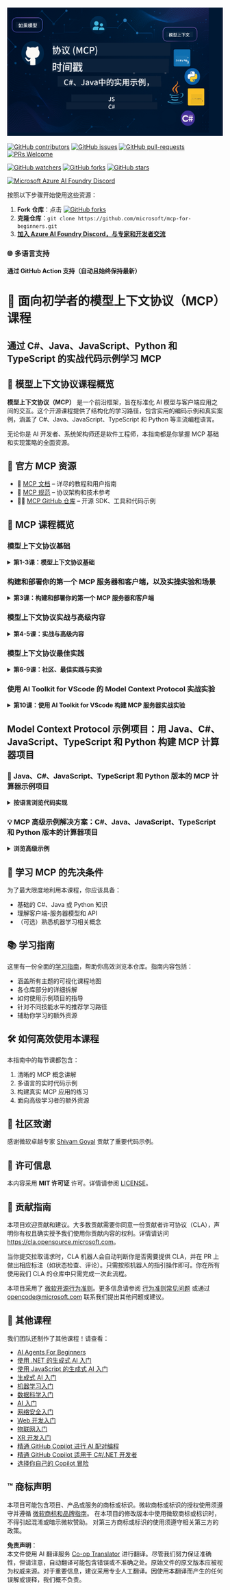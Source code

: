 <!--
CO_OP_TRANSLATOR_METADATA:
{
  "original_hash": "292f96c64f54ba097daea9598111ed82",
  "translation_date": "2025-07-02T05:25:11+00:00",
  "source_file": "README.md",
  "language_code": "zh"
}
-->
![MCP-for-beginners](../../translated_images/mcp-beginners.2ce2b317996369ff66c5b72e25eff9d4288ab2741fc70c0b4e523d1ae1e249fd.zh.png) 

[![GitHub contributors](https://img.shields.io/github/contributors/microsoft/mcp-for-beginners.svg)](https://GitHub.com/microsoft/mcp-for-beginners/graphs/contributors)
[![GitHub issues](https://img.shields.io/github/issues/microsoft/mcp-for-beginners.svg)](https://GitHub.com/microsoft/mcp-for-beginners/issues)
[![GitHub pull-requests](https://img.shields.io/github/issues-pr/microsoft/mcp-for-beginners.svg)](https://GitHub.com/microsoft/mcp-for-beginners/pulls)
[![PRs Welcome](https://img.shields.io/badge/PRs-welcome-brightgreen.svg?style=flat-square)](http://makeapullrequest.com)

[![GitHub watchers](https://img.shields.io/github/watchers/microsoft/mcp-for-beginners.svg?style=social&label=Watch)](https://GitHub.com/microsoft/mcp-for-beginners/watchers)
[![GitHub forks](https://img.shields.io/github/forks/microsoft/mcp-for-beginners.svg?style=social&label=Fork)](https://GitHub.com/microsoft/mcp-for-beginners/fork)
[![GitHub stars](https://img.shields.io/github/stars/microsoft/mcp-for-beginners?style=social&label=Star)](https://GitHub.com/microsoft/mcp-for-beginners/stargazers)


[![Microsoft Azure AI Foundry Discord](https://dcbadge.limes.pink/api/server/ByRwuEEgH4)](https://discord.com/invite/ByRwuEEgH4)

按照以下步骤开始使用这些资源：
1. **Fork 仓库**：点击 [![GitHub forks](https://img.shields.io/github/forks/microsoft/mcp-for-beginners.svg?style=social&label=Fork)](https://GitHub.com/microsoft/mcp-for-beginners/fork)
2. **克隆仓库**：`git clone https://github.com/microsoft/mcp-for-beginners.git`
3. [**加入 Azure AI Foundry Discord，与专家和开发者交流**](https://discord.com/invite/ByRwuEEgH4)


### 🌐 多语言支持

#### 通过 GitHub Action 支持（自动且始终保持最新）

# 🚀 面向初学者的模型上下文协议（MCP）课程

## **通过 C#、Java、JavaScript、Python 和 TypeScript 的实战代码示例学习 MCP**

## 🧠 模型上下文协议课程概览

**模型上下文协议（MCP）** 是一个前沿框架，旨在标准化 AI 模型与客户端应用之间的交互。这个开源课程提供了结构化的学习路径，包含实用的编码示例和真实案例，涵盖了 C#、Java、JavaScript、TypeScript 和 Python 等主流编程语言。

无论你是 AI 开发者、系统架构师还是软件工程师，本指南都是你掌握 MCP 基础和实现策略的全面资源。

## 🔗 官方 MCP 资源

- 📘 [MCP 文档](https://modelcontextprotocol.io/) – 详尽的教程和用户指南  
- 📜 [MCP 规范](https://spec.modelcontextprotocol.io/) – 协议架构和技术参考  
- 🧑‍💻 [MCP GitHub 仓库](https://github.com/modelcontextprotocol) – 开源 SDK、工具和代码示例  

## 🧭 MCP 课程概览

### 模型上下文协议基础  
<details>
  <summary><strong> 第1-3课：模型上下文协议基础</strong></summary>

- **00. MCP 简介**  
  介绍模型上下文协议及其在 AI 流水线中的重要性。 [阅读更多](./00-Introduction/README.md)
- **01. 核心概念详解**  
  深入探讨 MCP 的核心概念。 [阅读更多](./01-CoreConcepts/README.md)
- **02. MCP 安全性**  
  安全威胁与最佳实践。 [阅读更多](./02-Security/README.md)
- **03. MCP 入门**  
  环境搭建、基础服务器/客户端、集成。 [阅读更多](./03-GettingStarted/README.md)
</details>

### 构建和部署你的第一个 MCP 服务器和客户端，以及实操实验和场景  
<details>
  <summary><strong> 第3课：构建和部署你的第一个 MCP 服务器和客户端</strong></summary>

- **3.1. 第一个服务器** – [指南](./03-GettingStarted/01-first-server/README.md)
- **3.2. 第一个客户端** – [指南](./03-GettingStarted/02-client/README.md)
- **3.3. 带有大语言模型的客户端** – [指南](./03-GettingStarted/03-llm-client/README.md)
- **3.4. 使用 Visual Studio Code 调用服务器** – [指南](./03-GettingStarted/04-vscode/README.md)
- **3.5. 使用 SSE 创建服务器** – [指南](./03-GettingStarted/05-sse-server/README.md)
- **3.6. HTTP 流式传输** – [指南](./03-GettingStarted/06-http-streaming/README.md)
- **3.7. 使用 AI 工具包** – [指南](./03-GettingStarted/07-aitk/README.md)
- **3.8. 测试你的服务器** – [指南](./03-GettingStarted/08-testing/README.md)
- **3.9. 部署你的服务器** – [指南](./03-GettingStarted/09-deployment/README.md)
</details>

### 模型上下文协议实战与高级内容  
<details>
  <summary><strong> 第4-5课：实战与高级内容</strong></summary>

- **04. 实践实现**  
  SDK、调试、测试、可复用的提示模板。 [阅读更多](./04-PracticalImplementation/README.md)
- **05. MCP 高级主题**  
  多模态 AI、扩展性、企业应用。 [阅读更多](./05-AdvancedTopics/README.md)
- **5.1. MCP 与 Azure 集成** – [指南](./05-AdvancedTopics/mcp-integration/README.md)
- **5.2. 多模态** – [指南](./05-AdvancedTopics/mcp-multi-modality/README.md)
- **5.3. MCP OAuth2 演示** – [指南](./05-AdvancedTopics/mcp-oauth2-demo/README.md)
- **5.4. 根上下文** – [指南](./05-AdvancedTopics/mcp-root-contexts/README.md)
- **5.5. 路由** – [指南](./05-AdvancedTopics/mcp-routing/README.md)
- **5.6. 采样** – [指南](./05-AdvancedTopics/mcp-sampling/README.md)
- **5.7. 扩展性** – [指南](./05-AdvancedTopics/mcp-scaling/README.md)
- **5.8. 安全性** – [指南](./05-AdvancedTopics/mcp-security/README.md)
- **5.9. Web 搜索 MCP** – [指南](./05-AdvancedTopics/web-search-mcp/README.md)
- **5.10. 实时流式传输** – [指南](./05-AdvancedTopics/mcp-realtimestreaming/README.md)
- **5.11. 实时网页搜索** – [指南](./05-AdvancedTopics/mcp-realtimesearch/README.md)
- **5.12. Model Context Protocol 服务器的 Entra ID 认证** – [指南](./05-AdvancedTopics/mcp-security-entra/README.md)
</details>

### 模型上下文协议最佳实践  
<details>
  <summary><strong> 第6-9课：社区、最佳实践与实验</strong></summary>
- **06. 社区贡献** – [指南](./06-CommunityContributions/README.md)
- **07. 早期采用的经验教训** – [指南](./07-LessonsFromEarlyAdoption/README.md)
- **08. MCP 最佳实践** – [指南](./08-BestPractices/README.md)
- **09. MCP 案例研究** – [指南](./09-CaseStudy/README.md)
</details>

### 使用 AI Toolkit for VScode 的 Model Context Protocol 实战实验
<details>
  <summary><strong>第10课：使用 AI Toolkit for VScode 构建 MCP 服务器实战实验</strong></summary>
    
- **10. 精简 AI 工作流程：使用 AI Toolkit 构建 MCP 服务器** – [实战实验](./10-StreamliningAIWorkflowsBuildingAnMCPServerWithAIToolkit/README.md)
</details>

## Model Context Protocol 示例项目：用 Java、C#、JavaScript、TypeScript 和 Python 构建 MCP 计算器项目

### 🧮 Java、C#、JavaScript、TypeScript 和 Python 版本的 MCP 计算器示例项目
<details>
  <summary><strong>按语言浏览代码实现</strong></summary>

  - [C# MCP 服务器示例](./03-GettingStarted/samples/csharp/README.md)
  - [Java MCP 计算器](./03-GettingStarted/samples/java/calculator/README.md)
  - [JavaScript MCP 演示](./03-GettingStarted/samples/javascript/README.md)
  - [Python MCP 服务器](../../03-GettingStarted/samples/python/mcp_calculator_server.py)
  - [TypeScript MCP 示例](./03-GettingStarted/samples/typescript/README.md)

</details>

### 💡 MCP 高级示例解决方案：C#、Java、JavaScript、TypeScript 和 Python 版本的计算器项目
<details>
  <summary><strong>浏览高级示例</strong></summary>

  - [高级 C# 示例](./04-PracticalImplementation/samples/csharp/README.md)
  - [Java 容器应用示例](./04-PracticalImplementation/samples/java/containerapp/README.md)
  - [JavaScript 高级示例](./04-PracticalImplementation/samples/javascript/README.md)
  - [Python 复杂实现](../../04-PracticalImplementation/samples/python/mcp_sample.py)
  - [TypeScript 容器示例](./04-PracticalImplementation/samples/typescript/README.md)

</details>


## 🎯 学习 MCP 的先决条件

为了最大限度地利用本课程，你应该具备：

- 基础的 C#、Java 或 Python 知识
- 理解客户端-服务器模型和 API
- （可选）熟悉机器学习相关概念

## 📚 学习指南

这里有一份全面的[学习指南](./study_guide.md)，帮助你高效浏览本仓库。指南内容包括：

- 涵盖所有主题的可视化课程地图
- 各仓库部分的详细拆解
- 如何使用示例项目的指导
- 针对不同技能水平的推荐学习路径
- 辅助你学习的额外资源

## 🛠️ 如何高效使用本课程

本指南中的每节课都包含：

1. 清晰的 MCP 概念讲解  
2. 多语言的实时代码示例  
3. 构建真实 MCP 应用的练习  
4. 面向高级学习者的额外资源


## 🌟 社区致谢

感谢微软卓越专家 [Shivam Goyal](https://www.linkedin.com/in/shivam2003/) 贡献了重要代码示例。

## 📜 许可信息

本内容采用 **MIT 许可证** 许可。详情请参阅 [LICENSE](../../LICENSE)。

## 🤝 贡献指南

本项目欢迎贡献和建议。大多数贡献需要你同意一份贡献者许可协议（CLA），声明你有权且确实授予我们使用你贡献内容的权利。详情请访问 <https://cla.opensource.microsoft.com>。

当你提交拉取请求时，CLA 机器人会自动判断你是否需要提供 CLA，并在 PR 上做出相应标注（如状态检查、评论）。只需按照机器人的指引操作即可。你在所有使用我们 CLA 的仓库中只需完成一次此流程。

本项目采用了 [微软开源行为准则](https://opensource.microsoft.com/codeofconduct/)。更多信息请参阅 [行为准则常见问题](https://opensource.microsoft.com/codeofconduct/faq/) 或通过 [opencode@microsoft.com](mailto:opencode@microsoft.com) 联系我们提出其他问题或建议。

## 🎒 其他课程
我们团队还制作了其他课程！请查看：

- [AI Agents For Beginners](https://github.com/microsoft/ai-agents-for-beginners?WT.mc_id=academic-105485-koreyst)
- [使用 .NET 的生成式 AI 入门](https://github.com/microsoft/Generative-AI-for-beginners-dotnet?WT.mc_id=academic-105485-koreyst)
- [使用 JavaScript 的生成式 AI 入门](https://github.com/microsoft/generative-ai-with-javascript?WT.mc_id=academic-105485-koreyst)
- [生成式 AI 入门](https://github.com/microsoft/generative-ai-for-beginners?WT.mc_id=academic-105485-koreyst)
- [机器学习入门](https://aka.ms/ml-beginners?WT.mc_id=academic-105485-koreyst)
- [数据科学入门](https://aka.ms/datascience-beginners?WT.mc_id=academic-105485-koreyst)
- [AI 入门](https://aka.ms/ai-beginners?WT.mc_id=academic-105485-koreyst)
- [网络安全入门](https://github.com/microsoft/Security-101??WT.mc_id=academic-96948-sayoung)
- [Web 开发入门](https://aka.ms/webdev-beginners?WT.mc_id=academic-105485-koreyst)
- [物联网入门](https://aka.ms/iot-beginners?WT.mc_id=academic-105485-koreyst)
- [XR 开发入门](https://github.com/microsoft/xr-development-for-beginners?WT.mc_id=academic-105485-koreyst)
- [精通 GitHub Copilot 进行 AI 配对编程](https://aka.ms/GitHubCopilotAI?WT.mc_id=academic-105485-koreyst)
- [精通 GitHub Copilot 适用于 C#/.NET 开发者](https://github.com/microsoft/mastering-github-copilot-for-dotnet-csharp-developers?WT.mc_id=academic-105485-koreyst)
- [选择你自己的 Copilot 冒险](https://github.com/microsoft/CopilotAdventures?WT.mc_id=academic-105485-koreyst)


## ™️ 商标声明

本项目可能包含项目、产品或服务的商标或标识。微软商标或标识的授权使用须遵守并遵循
[微软商标和品牌指南](https://www.microsoft.com/legal/intellectualproperty/trademarks/usage/general)。
在本项目的修改版本中使用微软商标或标识时，不得引起混淆或暗示微软赞助。
对第三方商标或标识的使用须遵守相关第三方的政策。

**免责声明**：  
本文件使用 AI 翻译服务 [Co-op Translator](https://github.com/Azure/co-op-translator) 进行翻译。尽管我们努力保证准确性，但请注意，自动翻译可能包含错误或不准确之处。原始文件的原文版本应被视为权威来源。对于重要信息，建议采用专业人工翻译。因使用本翻译而产生的任何误解或误释，我们概不负责。
